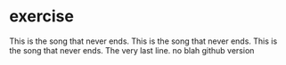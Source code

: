 # exercise
This is the song that never ends.
This is the song that never ends.
This is the song that never ends.
The very last line.
no blah github version

